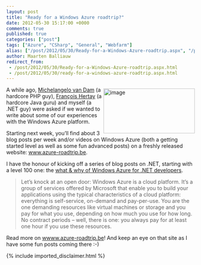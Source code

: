 ```yaml
---
layout: post
title: "Ready for a Windows Azure roadtrip?"
date: 2012-05-30 15:17:00 +0000
comments: true
published: true
categories: ["post"]
tags: ["Azure", "CSharp", "General", "Webfarm"]
alias: ["/post/2012/05/30/Ready-for-a-Windows-Azure-roadtrip.aspx", "/post/2012/05/30/ready-for-a-windows-azure-roadtrip.aspx"]
author: Maarten Balliauw
redirect_from:
 - /post/2012/05/30/Ready-for-a-Windows-Azure-roadtrip.aspx.html
 - /post/2012/05/30/ready-for-a-windows-azure-roadtrip.aspx.html
---
```

<p><a href="/images/image_173.png"><img style="background-image: none; margin: 5px 0px 5px 5px; padding-left: 0px; padding-right: 0px; display: inline; float: right; padding-top: 0px; border: 0px;" title="image" src="/images/image_thumb_139.png" border="0" alt="image" width="244" height="120" align="right" /></a></p>
<p>A while ago, <a href="http://www.dragonbe.com" target="_blank">Michelangelo van Dam</a> (a hardcore PHP guy), <a href="https://www.azure-roadtrip.be/?page_id=96" target="_blank">Fran&ccedil;ois Hertay</a> (a hardcore Java guru) and myself (a .NET guy) were asked if we wanted to write about some of our experiences with the Windows Azure platform.</p>
<p>Starting next week, you&rsquo;ll find about 3 blog posts per week and/or videos on Windows Azure (both a getting started level as well as some fun advanced posts) on a freshly released website: <a href="http://www.azure-roadtrip.be">www.azure-roadtrip.be</a>.&nbsp;</p>
<p>I have the honour of kicking off a series of blog posts on .NET, starting with a level 100 one: the <a href="https://www.azure-roadtrip.be/?p=854" target="_blank">what &amp; why of Windows Azure for .NET developers</a>.</p>

<blockquote>
<p>Let&rsquo;s knock at an open door: Windows Azure is a cloud platform. It&rsquo;s a group of services offered by Microsoft that enable you to build your applications using the typical characteristics of a cloud platform: everything is self-service, on-demand and pay-per-use. You are the one demanding resources like virtual machines or storage and you pay for what you use, depending on how much you use for how long. No contract periods &ndash; well, there is one: you always pay for at least one hour if you use these resources.</p>

</blockquote>

<p>Read more on <a href="http://www.azure-roadtrip.be" target="_blank">wwww.azure-roadtrip.be</a>! And keep an eye on that site as I have some fun posts coming there :-)</p>
{% include imported_disclaimer.html %}
